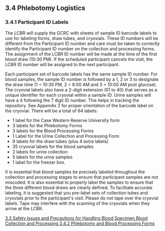 ## 3.4 Phlebotomy Logistics

### 3.4.1 Participant ID Labels

The LCBR will supply the GCRC with sheets of sample ID barcode labels to use for labeling forms, draw tubes, and cryovials.  These ID numbers will be different from the Participant ID number and care must be taken to correctly identify the Participant ID number on the collection and processing forms.  The assignment of the LCBR ID number will be made at the time of the first blood draw (10:30 PM).  If the scheduled participant cancels the visit, the LCBR ID number will be assigned to the next participant.

Each participant set of barcode labels has the same sample ID number.  For blood samples, the sample ID number is followed by a 1, 2 or 3 to designate the draw time (1 = 10:30 PM, 2 = 8:00 AM and 3 = 10:00 AM post glucose).  The cryovial labels also have a 2-digit extension (01 to 40) that serves as a unique identifier for each cryovial within a sample ID.  Urine samples will have a 4 following the 7 digit ID number.  This helps in tracking the repository.  See Appendix 2 for proper orientation of the barcode label on the cryovial. There will be a total of 64 labels:

* 1 label for the Case Western Reserve University form
* 3 labels for the Phlebotomy Forms
* 3 labels for the Blood Processing Forms
* 1 Label for the Urine Collection and Processing Form
* 9 labels for the draw tubes (plus 4 extra labels)
* 35 cryovial labels for the blood samples
* 2 labels for urine collection
* 5 labels for the urine samples
* 1 label for the freezer box.

It is essential that blood samples be precisely labeled throughout the collection and processing stages to ensure that participant samples are not miscoded.  It is also essential to properly label the samples to ensure that the three different blood draws are clearly defined. To facilitate accurate labeling, it is suggested that you pre-label sets of collection tubes and cryovials prior to the participant's visit.  Please do not tape over the cryovial labels.  Tape may interfere with the scanning of the cryovials when they arrive at the LCBR.


<div class="center">
<div class="btn-group">
  <a href=":pages_path:/manuals/blood-collection-processing/3-03-safety-issues-precautions.md" class="btn btn-default">
    <span class="glyphicon glyphicon-chevron-left"></span>
    3.3 Safety Issues and Precautions for Handling Blood Specimen
  </a>

  <a href=":pages_path:/manuals/blood-collection-processing" class="btn btn-default">
    <span class="glyphicon glyphicon-chevron-up"></span>
    Blood Collection and Processing
  </a>

  <a href=":pages_path:/manuals/blood-collection-processing/3-04-02-blood-processing-forms.md" class="btn btn-success">
    3.4.2 Phlebotomy and Blood Processing Forms
    <span class="glyphicon glyphicon-chevron-right"></span>
  </a>
</div>
</div>
